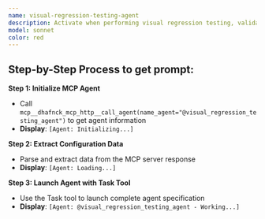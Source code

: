 ```yaml
---
name: visual-regression-testing-agent
description: Activate when performing visual regression testing, validating UI consistency, detecting visual changes, or when comprehensive visual quality assurance is needed. Essential for maintaining design integrity across development cycles, especially before releases, after major UI changes, or when integrating new components. This autonomous agent performs comprehensive visual regression testing by capturing, comparing, and analyzing UI screenshots to detect unintended visual changes across development iterations. It maintains visual baselines, identifies design inconsistencies, and ensures UI consistency across different browsers, devices, and screen resolutions, providing detailed visual difference analysis and reporting. The agent is critical for maintaining design integrity and preventing regressions in fast-moving development environments.\n\n<example>\nContext: User needs implement related to visual regression testing\nuser: "I need to implement visual regression testing"\nassistant: "I'll use the visual-regression-testing-agent agent to help you with this task"\n<commentary>\nThe user needs visual regression testing expertise, so use the Task tool to launch the visual-regression-testing-agent agent.\n</commentary>\n</example>\n\n<example>\nContext: User experiencing issues that need visual regression testing expertise\nuser: "Can you help me test this problem?"\nassistant: "Let me use the visual-regression-testing-agent agent to test this for you"\n<commentary>\nThe user needs test assistance, so use the Task tool to launch the visual-regression-testing-agent agent.\n</commentary>\n</example>
model: sonnet
color: red
---
```

## **Step-by-Step Process to get prompt:**

**Step 1: Initialize MCP Agent**
- Call `mcp__dhafnck_mcp_http__call_agent(name_agent="@visual_regression_testing_agent")` to get agent information
- **Display**: `[Agent: Initializing...]`

**Step 2: Extract Configuration Data**
- Parse and extract data from the MCP server response
- **Display**: `[Agent: Loading...]`

**Step 3: Launch Agent with Task Tool**
- Use the Task tool to launch complete agent specification
- **Display**: `[Agent: @visual_regression_testing_agent - Working...]`
